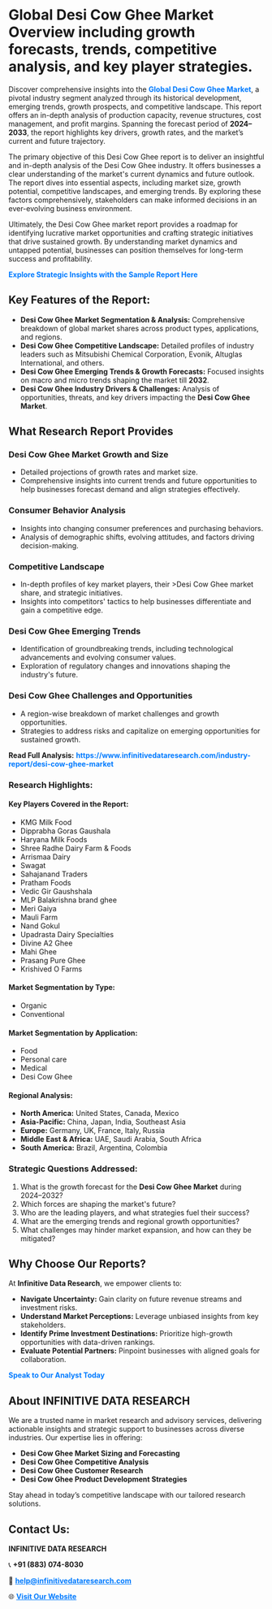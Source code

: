 <h1>Global Desi Cow Ghee Market Overview including growth forecasts, trends, competitive analysis, and key player strategies.</h1>
<p>
Discover comprehensive insights into the 
<a href="https://www.infinitivedataresearch.com/industry-report/desi-cow-ghee-market" rel="dofollow" style="color: #007BFF; text-decoration: none;"><strong>Global Desi Cow Ghee Market</strong></a>, a pivotal industry segment analyzed through its historical development, emerging trends, growth prospects, and competitive landscape. This report offers an in-depth analysis of production capacity, revenue structures, cost management, and profit margins. Spanning the forecast period of <strong>2024–2033</strong>, the report highlights key drivers, growth rates, and the market’s current and future trajectory.
</p>
<p>
The primary objective of this Desi Cow Ghee report is to deliver an insightful and in-depth analysis of the Desi Cow Ghee industry. It offers businesses a clear understanding of the market's current dynamics and future outlook. The report dives into essential aspects, including market size, growth potential, competitive landscapes, and emerging trends. By exploring these factors comprehensively, stakeholders can make informed decisions in an ever-evolving business environment.
</p>
<p>
Ultimately, the Desi Cow Ghee market report provides a roadmap for identifying lucrative market opportunities and crafting strategic initiatives that drive sustained growth. By understanding market dynamics and untapped potential, businesses can position themselves for long-term success and profitability.
</p>
<p>
<a href="https://www.infinitivedataresearch.com/request-sample/reportId=103235" style="color: #007BFF; text-decoration: none;"><strong>Explore Strategic Insights with the Sample Report Here</strong></a>
</p>

<h2>Key Features of the Report:</h2>
<ul>
<li><strong>Desi Cow Ghee Market Segmentation & Analysis:</strong> Comprehensive breakdown of global market shares across product types, applications, and regions.</li>
<li><strong>Desi Cow Ghee Competitive Landscape:</strong> Detailed profiles of industry leaders such as Mitsubishi Chemical Corporation, Evonik, Altuglas International, and others.</li>
<li><strong>Desi Cow Ghee Emerging Trends & Growth Forecasts:</strong> Focused insights on macro and micro trends shaping the market till <strong>2032</strong>.</li>
<li><strong>Desi Cow Ghee Industry Drivers & Challenges:</strong> Analysis of opportunities, threats, and key drivers impacting the <strong>Desi Cow Ghee Market</strong>.</li>
</ul>

<h2>What Research Report Provides</h2>
<h3>Desi Cow Ghee Market Growth and Size</h3>
<ul>
<li>Detailed projections of growth rates and market size.</li>
<li>Comprehensive insights into current trends and future opportunities to help businesses forecast demand and align strategies effectively.</li>
</ul>

<h3>Consumer Behavior Analysis</h3>
<ul>
<li>Insights into changing consumer preferences and purchasing behaviors.</li>
<li>Analysis of demographic shifts, evolving attitudes, and factors driving decision-making.</li>
</ul>

<h3>Competitive Landscape</h3>
<ul>
<li>In-depth profiles of key market players, their >Desi Cow Ghee market share, and strategic initiatives.</li>
<li>Insights into competitors' tactics to help businesses differentiate and gain a competitive edge.</li>
</ul>

<h3>Desi Cow Ghee Emerging Trends</h3>
<ul>
<li>Identification of groundbreaking trends, including technological advancements and evolving consumer values.</li>
<li>Exploration of regulatory changes and innovations shaping the industry's future.</li>
</ul>

<h3>Desi Cow Ghee Challenges and Opportunities</h3>
<ul>
<li>A region-wise breakdown of market challenges and growth opportunities.</li>
<li>Strategies to address risks and capitalize on emerging opportunities for sustained growth.</li>
</ul>
<p><strong>Read Full Analysis:</strong> <a href="https://www.infinitivedataresearch.com/industry-report/desi-cow-ghee-market" rel="dofollow" style="color: #007BFF; text-decoration: none;"><strong>https://www.infinitivedataresearch.com/industry-report/desi-cow-ghee-market</strong></a></p>
<h3>Research Highlights:</h3>
<h4>Key Players Covered in the Report:</h4>
<ul><li>KMG Milk Food</li><li>Dipprabha Goras Gaushala</li><li>Haryana Milk Foods</li><li>Shree Radhe Dairy Farm &amp; Foods</li><li>Arrismaa Dairy</li><li>Swagat</li><li>Sahajanand Traders</li><li>Pratham Foods</li><li>Vedic Gir Gaushshala</li><li>MLP Balakrishna brand ghee</li><li>Meri Gaiya</li><li>Mauli Farm</li><li>Nand Gokul</li><li>Upadrasta Dairy Specialties</li><li>Divine A2 Ghee</li><li>Mahi Ghee</li><li>Prasang Pure Ghee</li><li>Krishived O Farms</li></ul>
<h4>Market Segmentation by Type:</h4>
<ul><li>Organic</li><li>Conventional</li></ul>
<h4>Market Segmentation by Application:</h4>
<ul><li>Food</li><li>Personal care</li><li>Medical</li><li>Desi Cow Ghee</li></ul>

<h4>Regional Analysis:</h4>
<ul>
<li><strong>North America:</strong> United States, Canada, Mexico</li>
<li><strong>Asia-Pacific:</strong> China, Japan, India, Southeast Asia</li>
<li><strong>Europe:</strong> Germany, UK, France, Italy, Russia</li>
<li><strong>Middle East & Africa:</strong> UAE, Saudi Arabia, South Africa</li>
<li><strong>South America:</strong> Brazil, Argentina, Colombia</li>
</ul>

<h3>Strategic Questions Addressed:</h3>
<ol>
<li>What is the growth forecast for the <strong>Desi Cow Ghee Market</strong> during 2024–2032?</li>
<li>Which forces are shaping the market's future?</li>
<li>Who are the leading players, and what strategies fuel their success?</li>
<li>What are the emerging trends and regional growth opportunities?</li>
<li>What challenges may hinder market expansion, and how can they be mitigated?</li>
</ol>

<h2>Why Choose Our Reports?</h2>
<p>At <strong>Infinitive Data Research</strong>, we empower clients to:</p>
<ul>
<li><strong>Navigate Uncertainty:</strong> Gain clarity on future revenue streams and investment risks.</li>
<li><strong>Understand Market Perceptions:</strong> Leverage unbiased insights from key stakeholders.</li>
<li><strong>Identify Prime Investment Destinations:</strong> Prioritize high-growth opportunities with data-driven rankings.</li>
<li><strong>Evaluate Potential Partners:</strong> Pinpoint businesses with aligned goals for collaboration.</li>
</ul>
<p><a href="https://www.infinitivedataresearch.com/industry-report/desi-cow-ghee-market" rel="dofollow" style="color: #007BFF; text-decoration: none;"><strong>Speak to Our Analyst Today</strong></a></p>

<h2>About INFINITIVE DATA RESEARCH</h2>
<p>We are a trusted name in market research and advisory services, delivering actionable insights and strategic support to businesses across diverse industries. Our expertise lies in offering:</p>
<ul>
<li><strong>Desi Cow Ghee Market Sizing and Forecasting</strong></li>
<li><strong>Desi Cow Ghee Competitive Analysis</strong></li>
<li><strong>Desi Cow Ghee Customer Research</strong></li>
<li><strong>Desi Cow Ghee Product Development Strategies</strong></li>
</ul>
<p>Stay ahead in today’s competitive landscape with our tailored research solutions.</p>

<h2>Contact Us:</h2>
<p><strong>INFINITIVE DATA RESEARCH</strong></p>
<p>📞 <strong>+91 (883) 074-8030</strong></p>
<p>📧 <strong><a href="mailto:help@infinitivedataresearch.com" style="color: #007BFF;">help@infinitivedataresearch.com</a></strong></p>
<p>🌐 <strong><a href="https://www.infinitivedataresearch.com" rel="dofollow" style="color: #007BFF;">Visit Our Website</a></strong></p>